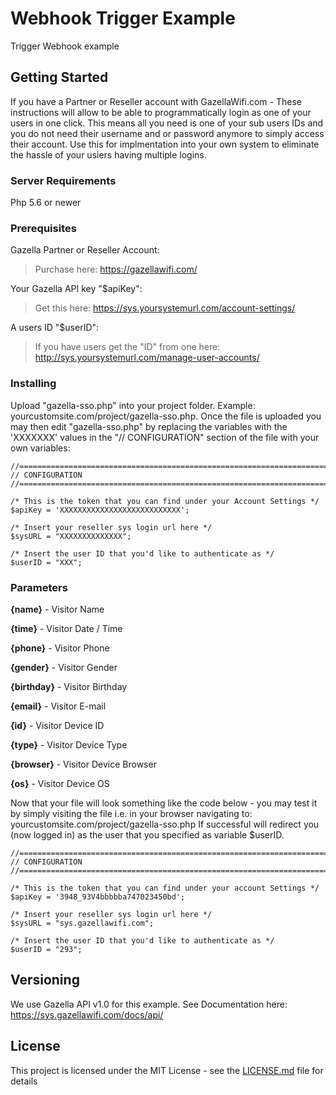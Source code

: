 # Webhook Trigger Example

Trigger Webhook example

## Getting Started

If you have a Partner or Reseller account with GazellaWifi.com - These instructions will allow to be able to programmatically login as one of your users in one click. This means
all you need is one of your sub users IDs and you do not need their username and or password anymore to simply access their account. Use this for implmentation into your own system to eliminate the hassle of your usiers having multiple logins. 

### Server Requirements
Php 5.6 or newer

### Prerequisites

Gazella Partner or Reseller Account:
> Purchase here: https://gazellawifi.com/

Your Gazella API key "$apiKey":
> Get this here: https://sys.yoursystemurl.com/account-settings/

A users ID "$userID":
> If you have users get the "ID" from one here: http://sys.yoursystemurl.com/manage-user-accounts/

### Installing

Upload "gazella-sso.php" into your project folder. Example: yourcustomsite.com/project/gazella-sso.php.
Once the file is uploaded you may then edit "gazella-sso.php" by replacing the variables with the 'XXXXXXX' values in the "// CONFIGURATION" 
section of the file with your own variables:

```
//======================================================================//
// CONFIGURATION
//======================================================================//  

/* This is the token that you can find under your Account Settings */
$apiKey = 'XXXXXXXXXXXXXXXXXXXXXXXXXXX';

/* Insert your reseller sys login url here */
$sysURL = "XXXXXXXXXXXXXX";

/* Insert the user ID that you'd like to authenticate as */ 
$userID = "XXX";
```

### Parameters

**{name}** - Visitor Name

**{time}** - Visitor Date / Time

**{phone}** - Visitor Phone

**{gender}** - Visitor Gender

**{birthday}** - Visitor Birthday

**{email}** - Visitor E-mail

**{id}** - Visitor Device ID

**{type}** - Visitor Device Type

**{browser}** - Visitor Device Browser

**{os}** - Visitor Device OS

Now that your file will look something like the code below - you may test it by
simply visiting the file i.e. in your browser navigating to: yourcustomsite.com/project/gazella-sso.php
If successful will redirect you (now logged in) as the user that you specified as variable $userID.

```
//======================================================================//
// CONFIGURATION
//======================================================================//  

/* This is the token that you can find under your account Settings */
$apiKey = '3948_93V4bbbbba747023450bd'; 

/* Insert your reseller sys login url here */
$sysURL = "sys.gazellawifi.com";

/* Insert the user ID that you'd like to authenticate as */ 
$userID = "293";
```


## Versioning

We use Gazella API v1.0 for this example. See Documentation here: https://sys.gazellawifi.com/docs/api/

## License

This project is licensed under the MIT License - see the [LICENSE.md](LICENSE.md) file for details
